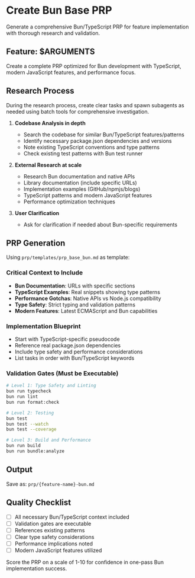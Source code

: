 # Create Bun Base PRP

Generate a comprehensive Bun/TypeScript PRP for feature implementation with thorough research and validation.

## Feature: $ARGUMENTS

Create a complete PRP optimized for Bun development with TypeScript, modern JavaScript features, and performance focus.

## Research Process

During the research process, create clear tasks and spawn subagents as needed using batch tools for comprehensive investigation.

1. **Codebase Analysis in depth**
   - Search the codebase for similar Bun/TypeScript features/patterns
   - Identify necessary package.json dependencies and versions
   - Note existing TypeScript conventions and type patterns
   - Check existing test patterns with Bun test runner

2. **External Research at scale**
   - Research Bun documentation and native APIs
   - Library documentation (include specific URLs)
   - Implementation examples (GitHub/npmjs/blogs)
   - TypeScript patterns and modern JavaScript features
   - Performance optimization techniques

3. **User Clarification**
   - Ask for clarification if needed about Bun-specific requirements

## PRP Generation

Using `prp/templates/prp_base_bun.md` as template:

### Critical Context to Include

- **Bun Documentation**: URLs with specific sections
- **TypeScript Examples**: Real snippets showing type patterns
- **Performance Gotchas**: Native APIs vs Node.js compatibility
- **Type Safety**: Strict typing and validation patterns
- **Modern Features**: Latest ECMAScript and Bun capabilities

### Implementation Blueprint

- Start with TypeScript-specific pseudocode
- Reference real package.json dependencies
- Include type safety and performance considerations
- List tasks in order with Bun/TypeScript keywords

### Validation Gates (Must be Executable)

```bash
# Level 1: Type Safety and Linting
bun run typecheck
bun run lint
bun run format:check

# Level 2: Testing
bun test
bun test --watch
bun test --coverage

# Level 3: Build and Performance
bun run build
bun run bundle:analyze
```

## Output

Save as: `prp/{feature-name}-bun.md`

## Quality Checklist

- [ ] All necessary Bun/TypeScript context included
- [ ] Validation gates are executable
- [ ] References existing patterns
- [ ] Clear type safety considerations
- [ ] Performance implications noted
- [ ] Modern JavaScript features utilized

Score the PRP on a scale of 1-10 for confidence in one-pass Bun implementation success.